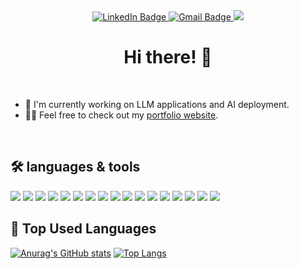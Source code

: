 <div id="header" align="center">
  <div id="badges">
    <a href="https://www.linkedin.com/in/she-peiran/">
      <img src="https://img.shields.io/badge/LinkedIn-blue?style=for-the-badge&logo=linkedin&logoColor=white" alt="LinkedIn Badge"/>
    </a>
    <a href="mailto:she.peiran@gmail.com">
      <img src="https://img.shields.io/badge/Gmail-D14836?style=for-the-badge&logo=gmail&logoColor=white" alt="Gmail Badge"/>
    </a>
    <a href="https://github.com/s-peiran">
        <img src="https://komarev.com/ghpvc/?username=s-peiran&color=blueviolet&style=for-the-badge&label=Profile+Views">
    </a>
  
  </div>


  <h1>
    Hi there! 👋
   </h1>
</div>

<br>

- 🔭  I'm currently working on LLM applications and AI deployment.
- 👨‍💻 Feel free to check out my <a href="https://www.peiran.me/" target="_blank">portfolio website</a>. 


<br />
<h2 align="left">🛠️ languages & tools</h2>
<div>
    <img src="https://img.shields.io/badge/Python-239120?style=for-the-badge&logo=python&logoColor=white" />
    <img src="https://img.shields.io/badge/c-%2300599C.svg?style=for-the-badge&logo=c&logoColor=white" />
    <img src="https://img.shields.io/badge/java-%23ED8B00.svg?style=for-the-badge&logo=java&logoColor=white" />
    <img src="https://img.shields.io/badge/R-276DC3?style=for-the-badge&logo=r&logoColor=white"/>
    <img src="https://img.shields.io/badge/TypeScript-007ACC?style=for-the-badge&logo=typescript&logoColor=white" />
    <img src="https://img.shields.io/badge/Next.js-000?logo=nextdotjs&logoColor=fff&style=for-the-badge" />
    <img src="https://img.shields.io/badge/MongoDB-4EA94B?style=for-the-badge&logo=mongodb&logoColor=white" />
    <img src="https://img.shields.io/badge/React-20232A?style=for-the-badge&logo=react&logoColor=white" />
    <img src="https://img.shields.io/badge/Node.js-43853D?style=for-the-badge&logo=node.js&logoColor=white" />
    <img src="https://img.shields.io/badge/HTML5-F16529?style=for-the-badge&logo=html5&logoColor=white" />
    <img src="https://img.shields.io/badge/CSS3-1572B6?style=for-the-badge&logo=css3&logoColor=white" />
    <img src="https://img.shields.io/badge/JavaScript-F7DF1E?style=for-the-badge&logo=javascript&logoColor=white" />
    <img src="https://img.shields.io/badge/tailwindcss-%2338B2AC.svg?style=for-the-badge&logo=tailwind-css&logoColor=white" />
    <img src="https://img.shields.io/badge/Redux-593D88?style=for-the-badge&logo=redux&logoColor=white" />
    <img src="https://img.shields.io/badge/Vercel-000000?style=for-the-badge&logo=vercel&logoColor=white" />
    <img src="https://img.shields.io/badge/GIT-E44C30?style=for-the-badge&logo=git&logoColor=white" />
    <img src="https://img.shields.io/badge/Markdown-000000?style=for-the-badge&logo=markdown&logoColor=white" />
</div>

<h2 align="left">🌟 Top Used Languages</h2>

[![Anurag's GitHub stats](https://github-readme-stats.vercel.app/api?username=s-peiran)](https://github.com/s-peiran/github-readme-stats)
[![Top Langs](https://github-readme-stats.vercel.app/api/top-langs/?username=s-peiran)](https://github.com/s-peiran/github-readme-stats)







